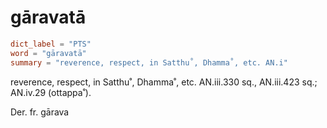 # gāravatā

``` toml
dict_label = "PTS"
word = "gāravatā"
summary = "reverence, respect, in Satthu˚, Dhamma˚, etc. AN.i"
```

reverence, respect, in Satthu˚, Dhamma˚, etc. AN.iii.330 sq., AN.iii.423 sq.; AN.iv.29 (ottappa˚).

Der. fr. gārava

